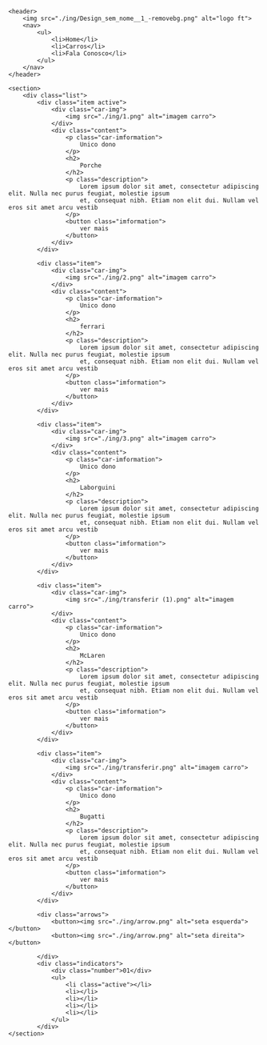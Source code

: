 <!DOCTYPE html>
<html lang="pt-br">

<head>
    <meta charset="UTF-8">
    <meta name="viewport" content="width=device-width, initial-scale=1.0">
    <link rel="stylesheet" href="./styles.css">
    <style>
        @import url('https://fonts.googleapis.com/css2?family=Nunito:ital,wght@0,200..1000;1,200..1000&family=PT+Serif:ital,wght@0,400;0,700;1,400;1,700&display=swap');
    </style>
    <title>fashoin tech</title>
</head>

<body>

    <header>
        <img src="./ing/Design_sem_nome__1_-removebg.png" alt="logo ft">
        <nav>
            <ul>
                <li>Home</li>
                <li>Carros</li>
                <li>Fala Conosco</li>
            </ul>
        </nav>
    </header>

    <section>
        <div class="list">
            <div class="item active">
                <div class="car-img">
                    <img src="./ing/1.png" alt="imagem carro">
                </div>
                <div class="content">
                    <p class="car-imformation">
                        Unico dono
                    </p>
                    <h2>
                        Porche
                    </h2>
                    <p class="description">
                        Lorem ipsum dolor sit amet, consectetur adipiscing elit. Nulla nec purus feugiat, molestie ipsum
                        et, consequat nibh. Etiam non elit dui. Nullam vel eros sit amet arcu vestib
                    </p>
                    <button class="imformation">
                        ver mais
                    </button>
                </div>
            </div>

            <div class="item">
                <div class="car-img">
                    <img src="./ing/2.png" alt="imagem carro">
                </div>
                <div class="content">
                    <p class="car-imformation">
                        Unico dono
                    </p>
                    <h2>
                        ferrari
                    </h2>
                    <p class="description">
                        Lorem ipsum dolor sit amet, consectetur adipiscing elit. Nulla nec purus feugiat, molestie ipsum
                        et, consequat nibh. Etiam non elit dui. Nullam vel eros sit amet arcu vestib
                    </p>
                    <button class="imformation">
                        ver mais
                    </button>
                </div>
            </div>

            <div class="item">
                <div class="car-img">
                    <img src="./ing/3.png" alt="imagem carro">
                </div>
                <div class="content">
                    <p class="car-imformation">
                        Unico dono
                    </p>
                    <h2>
                        Laborguini
                    </h2>
                    <p class="description">
                        Lorem ipsum dolor sit amet, consectetur adipiscing elit. Nulla nec purus feugiat, molestie ipsum
                        et, consequat nibh. Etiam non elit dui. Nullam vel eros sit amet arcu vestib
                    </p>
                    <button class="imformation">
                        ver mais
                    </button>
                </div>
            </div>

            <div class="item">
                <div class="car-img">
                    <img src="./ing/transferir (1).png" alt="imagem carro">
                </div>
                <div class="content">
                    <p class="car-imformation">
                        Unico dono
                    </p>
                    <h2>
                        McLaren
                    </h2>
                    <p class="description">
                        Lorem ipsum dolor sit amet, consectetur adipiscing elit. Nulla nec purus feugiat, molestie ipsum
                        et, consequat nibh. Etiam non elit dui. Nullam vel eros sit amet arcu vestib
                    </p>
                    <button class="imformation">
                        ver mais
                    </button>
                </div>
            </div>

            <div class="item">
                <div class="car-img">
                    <img src="./ing/transferir.png" alt="imagem carro">
                </div>
                <div class="content">
                    <p class="car-imformation">
                        Unico dono
                    </p>
                    <h2>
                        Bugatti
                    </h2>
                    <p class="description">
                        Lorem ipsum dolor sit amet, consectetur adipiscing elit. Nulla nec purus feugiat, molestie ipsum
                        et, consequat nibh. Etiam non elit dui. Nullam vel eros sit amet arcu vestib
                    </p>
                    <button class="imformation">
                        ver mais
                    </button>
                </div>
            </div>

            <div class="arrows">
                <button><img src="./ing/arrow.png" alt="seta esquerda"></button>
                <button><img src="./ing/arrow.png" alt="seta direita"></button>

            </div>
            <div class="indicators">
                <div class="number">01</div>
                <ul>
                    <li class="active"></li>
                    <li></li>
                    <li></li>
                    <li></li>
                    <li></li>
                </ul>
            </div>
    </section>
</body>
</html>
